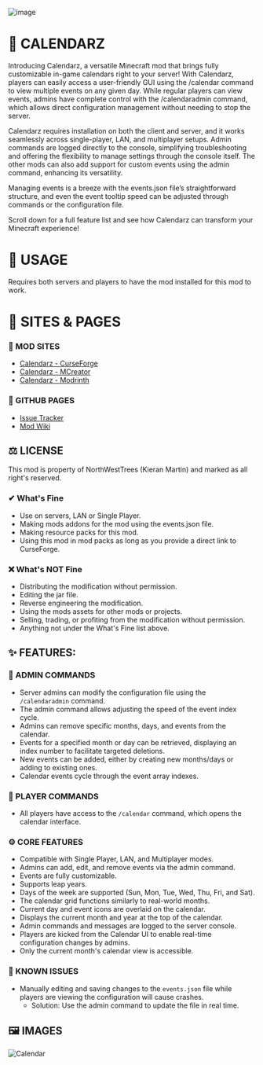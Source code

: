 ![image](https://github.com/user-attachments/assets/8f4da08f-40ba-4f3d-b53f-d4369e8f3ff8)

# 📆 CALENDARZ
Introducing Calendarz, a versatile Minecraft mod that brings fully customizable in-game calendars right to your server! With Calendarz, players can easily access a user-friendly GUI using the /calendar command to view multiple events on any given day. While regular players can view events, admins have complete control with the /calendaradmin command, which allows direct configuration management without needing to stop the server.

Calendarz requires installation on both the client and server, and it works seamlessly across single-player, LAN, and multiplayer setups. Admin commands are logged directly to the console, simplifying troubleshooting and offering the flexibility to manage settings through the console itself. The other mods can also add support for custom events using the admin command, enhancing its versatility.

Managing events is a breeze with the events.json file’s straightforward structure, and even the event tooltip speed can be adjusted through commands or the configuration file.

Scroll down for a full feature list and see how Calendarz can transform your Minecraft experience!

# 📌 USAGE
Requires both servers and players to have the mod installed for this mod to work.

# 🔗 SITES & PAGES
### 🔗 MOD SITES
- [Calendarz - CurseForge](https://www.curseforge.com/minecraft/mc-mods/calendarz)
- [Calendarz - MCreator](https://mcreator.net/modification/110754/calendarz)
- [Calendarz - Modrinth](https://modrinth.com/mod/calendarz)
### 📑 GITHUB PAGES
- [Issue Tracker](https://github.com/northwesttrees-gaming/calendarz/issues)
- [Mod Wiki](https://github.com/northwesttrees-gaming/calendarz/wiki)

## ⚖ LICENSE
This mod is property of NorthWestTrees (Kieran Martin) and marked as all right's reserved.
### ✔ What's Fine
- Use on servers, LAN or Single Player.
- Making mods addons for the mod using the events.json file.
- Making resource packs for this mod.
- Using this mod in mod packs as long as you provide a direct link to CurseForge.
### ❌ What's NOT Fine
- Distributing the modification without permission.
- Editing the jar file.
- Reverse engineering the modification.
- Using the mods assets for other mods or projects.
- Selling, trading, or profiting from the modification without permission.
- Anything not under the What's Fine list above.
## ✨ FEATURES:
### 🔑 ADMIN COMMANDS
- Server admins can modify the configuration file using the ``/calendaradmin`` command.
- The admin command allows adjusting the speed of the event index cycle.
- Admins can remove specific months, days, and events from the calendar.
- Events for a specified month or day can be retrieved, displaying an index number to facilitate targeted deletions.
- New events can be added, either by creating new months/days or adding to existing ones.
- Calendar events cycle through the event array indexes.
### 📌 PLAYER COMMANDS
- All players have access to the ``/calendar`` command, which opens the calendar interface.
### ⚙ CORE FEATURES
- Compatible with Single Player, LAN, and Multiplayer modes.
- Admins can add, edit, and remove events via the admin command.
- Events are fully customizable.
- Supports leap years.
- Days of the week are supported (Sun, Mon, Tue, Wed, Thu, Fri, and Sat).
- The calendar grid functions similarly to real-world months.
- Current day and event icons are overlaid on the calendar.
- Displays the current month and year at the top of the calendar.
- Admin commands and messages are logged to the server console.
- Players are kicked from the Calendar UI to enable real-time configuration changes by admins.
- Only the current month's calendar view is accessible.
### 🐞 KNOWN ISSUES
- Manually editing and saving changes to the ``events.json`` file while players are viewing the configuration will cause crashes.
  - Solution: Use the admin command to update the file in real time.

## 🖼 IMAGES
![Calendar](https://github.com/user-attachments/assets/6ff6fe73-e615-4aa8-9c56-0def3a64cec6)
